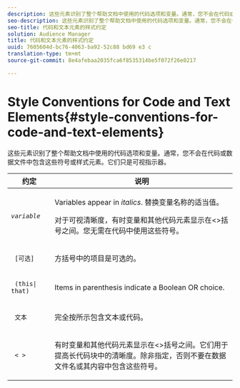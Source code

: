 ```yaml
---
description: 这些元素识别了整个帮助文档中使用的代码选项和变量。通常，您不会在代码或数据文件中包含这些符号或样式元素。它们只是可视指示器。
seo-description: 这些元素识别了整个帮助文档中使用的代码选项和变量。通常，您不会在代码或数据文件中包含这些符号或样式元素。它们只是可视指示器。
seo-title: 代码和文本元素的样式约定
solution: Audience Manager
title: 代码和文本元素的样式约定
uuid: 7605604d-bc76-4063-ba92-52c88 bd69 e3 c
translation-type: tm+mt
source-git-commit: 8e4afebaa2035fca6f8535314be5f072f26e0217

---
```



# Style Conventions for Code and Text Elements{#style-conventions-for-code-and-text-elements}

这些元素识别了整个帮助文档中使用的代码选项和变量。通常，您不会在代码或数据文件中包含这些符号或样式元素。它们只是可视指示器。

<table id="table_EBEF9490D90041BD8B7ABE3AF1AF35B6"> 
 <thead> 
  <tr> 
   <th colname="col1" class="entry"> 约定 </th> 
   <th colname="col2" class="entry"> 说明 </th> 
  </tr> 
 </thead>
 <tbody> 
  <tr> 
   <td colname="col1"> <p> <code><i>variable</i></code> </p> </td> 
   <td colname="col2"> <p>Variables appear in <i>italics</i>. 替换变量名称的适当值。 </p> <p>对于可视清晰度，有时变量和其他代码元素显示在&lt;&gt;括号之间。您无需在代码中使用这些符号。 </p> </td> 
  </tr> 
  <tr> 
   <td colname="col1"> <p> <code> [可选]</code> </p> </td> 
   <td colname="col2"> <p>方括号中的项目是可选的。 </p> </td> 
  </tr> 
  <tr> 
   <td colname="col1"> <p> <code> (this| that) </code> </p> </td> 
   <td colname="col2"> <p>Items in parenthesis indicate a Boolean <span class="wintitle"> OR</span> choice. </p> </td> 
  </tr> 
  <tr> 
   <td colname="col1"> <p> <code> 文本</code> </p> </td> 
   <td colname="col2"> <p>完全按所示包含文本或代码。 </p> </td> 
  </tr> 
  <tr> 
   <td colname="col1"> <p> <code> &lt; &gt;</code> </p> </td> 
   <td colname="col2"> <p>有时变量和其他代码元素显示在&lt;&gt;括号之间。它们用于提高长代码块中的清晰度。除非指定，否则不要在数据文件名或其内容中包含这些符号。 </p> </td> 
  </tr> 
 </tbody> 
</table>


